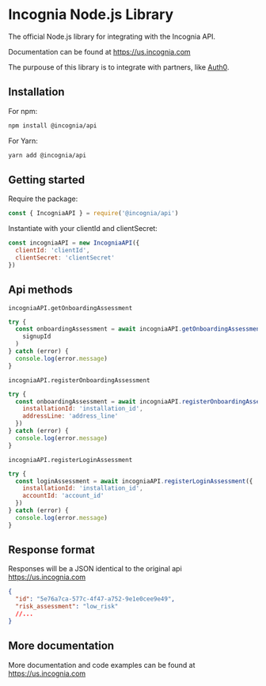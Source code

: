 # Incognia Node.js Library

The official Node.js library for integrating with the Incognia API.

Documentation can be found at <https://us.incognia.com>

The purpouse of this library is to integrate with partners, like [Auth0](https://auth0.com).

## Installation

For npm:

```sh
npm install @incognia/api
```

For Yarn:

```sh
yarn add @incognia/api
```

## Getting started

Require the package:

```js
const { IncogniaAPI } = require('@incognia/api')
```

Instantiate with your clientId and clientSecret:

```js
const incogniaAPI = new IncogniaAPI({
  clientId: 'clientId',
  clientSecret: 'clientSecret'
})
```

## Api methods

`incogniaAPI.getOnboardingAssessment`

```js
try {
  const onboardingAssessment = await incogniaAPI.getOnboardingAssessment(
    signupId
  )
} catch (error) {
  console.log(error.message)
}
```

`incogniaAPI.registerOnboardingAssessment`

```js
try {
  const onboardingAssessment = await incogniaAPI.registerOnboardingAssessment({
    installationId: 'installation_id',
    addressLine: 'address_line'
  })
} catch (error) {
  console.log(error.message)
}
```

`incogniaAPI.registerLoginAssessment`

```js
try {
  const loginAssessment = await incogniaAPI.registerLoginAssessment({
    installationId: 'installation_id',
    accountId: 'account_id'
  })
} catch (error) {
  console.log(error.message)
}
```

## Response format

Responses will be a JSON identical to the original api <https://us.incognia.com>

```json
{
  "id": "5e76a7ca-577c-4f47-a752-9e1e0cee9e49",
  "risk_assessment": "low_risk"
  //...
}
```

## More documentation

More documentation and code examples can be found at <https://us.incognia.com>
